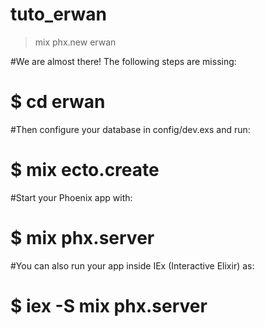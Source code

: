 # tuto_erwan


> mix phx.new erwan

#We are almost there! The following steps are missing:

#    $ cd erwan

#Then configure your database in config/dev.exs and run:

#    $ mix ecto.create

#Start your Phoenix app with:

#    $ mix phx.server

#You can also run your app inside IEx (Interactive Elixir) as:

#    $ iex -S mix phx.server

